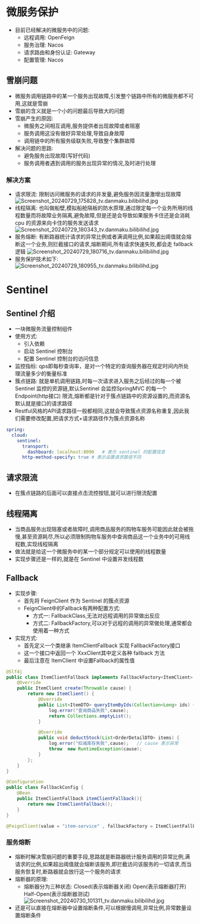 # 微服务保护
- 目前已经解决的微服务中的问题:
  - 远程调用:  OpenFeign
  - 服务治理: Nacos
  - 请求路由和身份认证: Gateway
  - 配置管理: Nacos
## 雪崩问题
- 微服务调用链路中的某一个服务出现故障,引发整个链路中所有的微服务都不可用,这就是雪崩
- 雪崩的含义就是一个小的问题最后导致大的问题
- 雪崩产生的原因:
  - 微服务之间相互调用,服务提供者出现故障或者阻塞
  - 服务调用这没有做好异常处理,导致自身故障
  - 调用链中的所有服务级联失败,导致整个集群故障
- 解决问题的思路: 
  - 避免服务出现故障(写好代码)
  - 服务调用者遇到调用的服务出现异常的情况,及时进行处理
### 解决方案
- 请求限流: 限制访问微服务的请求的并发量,避免服务因流量激增出现故障
![Screenshot_20240729_175828_tv.danmaku.bilibilihd.jpg](imgs%2FScreenshot_20240729_175828_tv.danmaku.bilibilihd.jpg)
- 线程隔离: 也叫做船壁,模拟船舱隔板的防水原理,通过限定每一个业务所用的线程数量而将故障业务隔离,避免故障,但是还是会导致如果服务卡住还是会消耗 cpu 的资源来向卡住的服务发送请求
![Screenshot_20240729_180343_tv.danmaku.bilibilihd.jpg](imgs%2FScreenshot_20240729_180343_tv.danmaku.bilibilihd.jpg)
- 服务熔断: 有断路器统计请求的异常比例或者满调用比例,如果超出阈值就会熔断这一个业务,则拦截接口的请求,熔断期间,所有请求快速失败,都会走 fallback 逻辑
![Screenshot_20240729_180716_tv.danmaku.bilibilihd.jpg](imgs%2FScreenshot_20240729_180716_tv.danmaku.bilibilihd.jpg)
- 服务保护技术如下:
![Screenshot_20240729_180955_tv.danmaku.bilibilihd.jpg](imgs%2FScreenshot_20240729_180955_tv.danmaku.bilibilihd.jpg)
# Sentinel
## Sentinel 介绍
- 一块微服务流量控制组件
- 使用方式:
  - 引入依赖
  - 启动 Sentinel 控制台
  - 配置 Sentinel 控制台的访问信息
- 监控指标:  qps即每秒查询率，是对一个特定的查询服务器在规定时间内所处理流量多少的衡量标准
- 簇点链路: 就是单机调用链路,时每一次请求进入服务之后经过的每一个被 Sentinel 监控的资源链,默认Sentinel 会监控SpringMVC 的每一个 Endpoint(http接口)
限流,熔断都是针对于簇点链路中的资源设置的,而资源名默认就是接口的请求路径
- Restful风格的API请求路径一般都相同,这就会导致簇点资源名称重复,因此我们需要修改配置,把请求方式+请求路径作为簇点资源名称
```yml
spring:
  cloud:
    sentinel:
      transport:
        dashboard: localhost:8090   # 表示 sentinel 的配置信息
      http-method-specify: true # 表示设置请求路径不同
```
## 请求限流
- 在簇点链路的后面可以直接点击流控按钮,就可以进行限流配置
## 线程隔离
- 当商品服务出现阻塞或者故障时,调用商品服务的购物车服务可能因此就会被拖慢,甚至资源耗尽,所以必须限制购物车服务中查询商品这一个业务中的可用线程数,实现线程隔离
- 做法就是给这一个微服务中的某一个部分规定可以使用的线程数量
- 实现步骤还是一样的,就是在 Sentinel 中设置并发线程数
## Fallback
- 实现步骤:
  - 首先将 FeignClient 作为 Sentinel 的簇点资源
  - FeignClient中的Fallback有两种配置方式:
    - 方式一: FallbackClass,无法对远程调用的异常做出反应
    - 方式二: FallbackFactory,可以对于远程的调用的异常做处理,通常都会使用着一种方式
- 实现方式:
  - 首先定义一个类继承 ItemClientFallback 实现 FallbackFactory接口
  - 这一个接口中返回一个 XxxClient其中定义各种 fallback 方法
  - 最后注意在 ItemClient 中设置Fallback的属性值
```java
@Slf4j
public class ItemClientFallback implements FallbackFactory<ItemClient> {
    @Override
    public ItemClient create(Throwable cause) {
        return new ItemClient() {
            @Override
            public List<ItemDTO> queryItemByIds(Collection<Long> ids) {
                log.error("查询商品失败",cause);
                return Collections.emptyList();
            }

            @Override
            public void deductStock(List<OrderDetailDTO> items) {
                log.error("扣减库存失败",cause);   // cause 表示异常
                throw  new RuntimeException(cause);
            }
        };
    }
}
```

```java
@Configuration
public class FallbackConfig {
    @Bean 
    public ItemClientFallback itemClientFallback(){
        return new ItemClientFallback();
    }
}
```

```java
@FeignClient(value = "item-service" , fallbackFactory = ItemClientFallback.class)  // 请求的服务名称
```
### 服务熔断
- 熔断时解决雪崩问题的重要手段,思路就是断路器统计服务调用的异常比例,满请求的比例,如果超出阈值就会熔断该服务,即拦截访问该服务的一切请求,而当服务恢复时,断路器就会放行这一个服务的请求
- 熔断器的原理:
  - 熔断器分为三种状态: Closed(表示熔断器关闭)   Open(表示熔断器打开)   Half-Open(表示熔断器测试)
![Screenshot_20240730_101311_tv.danmaku.bilibilihd.jpg](imgs%2FScreenshot_20240730_101311_tv.danmaku.bilibilihd.jpg)
- 还是可以直接在熔断器中设置熔断条件,可以根据慢调用,异常比例,异常数量设置熔断条件
